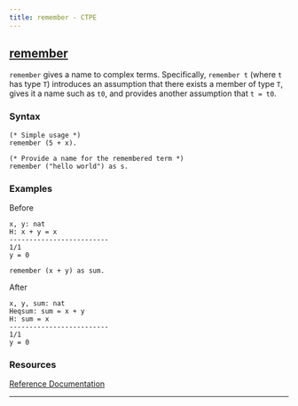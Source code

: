 ```yaml
---
title: remember - CTPE
---
```


## [remember](/ctpe/Rewriting/remember.html)
`remember` gives a name to complex terms.
Specifically, `remember t` (where `t` has type `T`) introduces an assumption that there exists a member of type `T`, gives it a name such as `t0`, and provides another assumption that `t = t0`.

### Syntax

```coq
(* Simple usage *)
remember (5 + x).

(* Provide a name for the remembered term *)
remember ("hello world") as s.
```

### Examples

Before
```coq
x, y: nat
H: x + y = x
-------------------------
1/1
y = 0
```

```coq
remember (x + y) as sum.
```

After
```coq
x, y, sum: nat
Heqsum: sum = x + y
H: sum = x
-------------------------
1/1
y = 0
```

### Resources

[Reference Documentation](https://coq.inria.fr/doc/V8.13.2/refman/proof-engine/tactics.html#coq:tacn.remember)

<hr>
